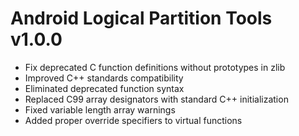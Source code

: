 # Android Logical Partition Tools v1.0.0

- Fix deprecated C function definitions without prototypes in zlib
- Improved C++ standards compatibility
- Eliminated deprecated function syntax
- Replaced C99 array designators with standard C++ initialization
- Fixed variable length array warnings
- Added proper override specifiers to virtual functions
